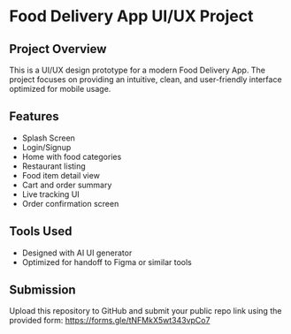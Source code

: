 
# Food Delivery App UI/UX Project

## Project Overview
This is a UI/UX design prototype for a modern Food Delivery App. The project focuses on providing an intuitive, clean, and user-friendly interface optimized for mobile usage.

## Features
- Splash Screen
- Login/Signup
- Home with food categories
- Restaurant listing
- Food item detail view
- Cart and order summary
- Live tracking UI
- Order confirmation screen

## Tools Used
- Designed with AI UI generator
- Optimized for handoff to Figma or similar tools

## Submission
Upload this repository to GitHub and submit your public repo link using the provided form:
https://forms.gle/tNFMkX5wt343vpCo7
